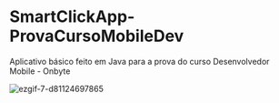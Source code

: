 # SmartClickApp-ProvaCursoMobileDev
Aplicativo básico feito em Java para a prova do curso Desenvolvedor Mobile - Onbyte 

![ezgif-7-d81124697865](https://user-images.githubusercontent.com/72174813/133479338-5d94297f-6906-4e4d-abfb-f12926fa85f6.gif)


